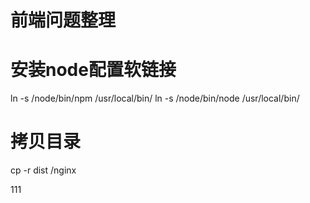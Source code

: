 # 前端问题整理

# 安装node配置软链接
ln -s /node/bin/npm /usr/local/bin/
ln -s /node/bin/node /usr/local/bin/

# 拷贝目录
cp -r dist /nginx

111

